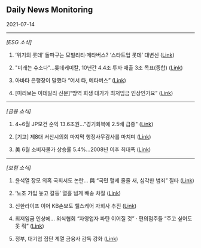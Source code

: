 ## Daily News Monitoring 

2021-07-14 

----------

*[ESG 소식]*

1. ‘위기의 롯데’ 돌파구는 모빌리티·메타버스? ‘스타트업 롯데’ 대변신 ([Link](https://news.naver.com/main/read.nhn?mode=LSD&mid=sec&sid1=101&oid=024&aid=0000069623))

2. "미래는 수소다"…롯데케미칼, 10년간 4.4조 투자·매출 3조 목표(종합) ([Link](https://news.naver.com/main/read.nhn?mode=LSD&mid=sec&sid1=101&oid=003&aid=0010605693))

3. 아바타 은행장이 말했다 “어서 타, 메타버스” ([Link](https://news.naver.com/main/read.nhn?mode=LSD&mid=sec&sid1=101&oid=023&aid=0003626525))

4. [미리보는 이데일리 신문]“방역 희생 대가가 최저임금 인상인가요” ([Link](https://news.naver.com/main/read.nhn?mode=LSD&mid=sec&sid1=100&oid=018&aid=0004983833))

----------

*[금융 소식]*

1. 4~6월 JP모건 순익 13.6조원..."경기회복에 2.5배 급증" ([Link](https://news.naver.com/main/read.nhn?mode=LSD&mid=sec&sid1=104&oid=003&aid=0010605777))

2. [기고] 제8대 서산시의회 마지막 행정사무감사를 마치며 ([Link](https://news.naver.com/main/read.nhn?mode=LSD&mid=sec&sid1=102&oid=002&aid=0002199696))

3. 美 6월 소비자물가 상승률 5.4%…2008년 이후 최대폭 ([Link](https://news.naver.com/main/read.nhn?mode=LSD&mid=sec&sid1=104&oid=016&aid=0001861001))

----------

*[보험 소식]*

1. 윤석열 장모 의혹 국회서도 논란… 與 “국민 혈세 줄줄 새, 심각한 범죄” 질타 ([Link](https://news.naver.com/main/read.nhn?mode=LSD&mid=sec&sid1=100&oid=022&aid=0003599902))

2. ‘노조 가입 놓고 갈등’ 열흘 넘게 배송 차질 ([Link](https://news.naver.com/main/read.nhn?mode=LSD&mid=sec&sid1=102&oid=056&aid=0011082255))

3. 신한라이프 이어 KB손보도 헬스케어 자회사 추진 ([Link](https://news.naver.com/main/read.nhn?mode=LSD&mid=sec&sid1=101&oid=119&aid=0002510891))

4. 최저임금 인상에… 외식협회 “자영업자 파탄 이어질 것” · 편의점주들 “주고 싶어도 못 줘” ([Link](https://news.naver.com/main/read.nhn?mode=LSD&mid=sec&sid1=102&oid=022&aid=0003599903))

5. 정부, 대기업 집단 계열 금융사 감독 강화 ([Link](https://news.naver.com/main/read.nhn?mode=LSD&mid=sec&sid1=101&oid=032&aid=0003085308))


